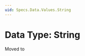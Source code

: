 ```yaml
---
uid: Specs.Data.Values.String
---
```

# Data Type: String

Moved to [](xref:Basics.Data.Fields.String)
